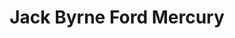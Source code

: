 ---
title: "Jack Byrne Ford Mercury"
url: /mechanicville/jack-byrne-ford-mercury/
shop: Autowerkstatt
---